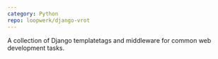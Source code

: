 ```yaml
---
category: Python
repo: loopwerk/django-vrot
---
```


A collection of Django templatetags and middleware for common web development tasks.
